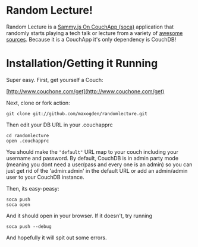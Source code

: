 # Random Lecture!

Random Lecture is a [Sammy.js On CouchApp (soca)](http://github.com/quirkey/soca) application that 
randomly starts playing a tech talk or lecture from a variety of [awesome sources](http://github.com/maxogden/tech-talk-urls). Because it is a CouchApp it's only dependency is CouchDB!

# Installation/Getting it Running

Super easy. First, get yourself a Couch: 

[http://www.couchone.com/get](http://www.couchone.com/get)

Next, clone or fork action:

    git clone git://github.com/maxogden/randomlecture.git
    
Then edit your DB URL in your .couchapprc
    
    cd randomlecture
    open .couchapprc
    
You should make the `"default"` URL map to your couch including your username and password. By default, CouchDB is in admin party mode (meaning you dont need a user/pass and every one is an admin) so you can just get rid of the 'admin:admin' in the default URL or add an admin/admin user to your CouchDB instance.

Then, its easy-peasy:

    soca push
    soca open 
    
And it should open in your browser. If it doesn't, try running 

    soca push --debug 
    
And hopefully it will spit out some errors.





    